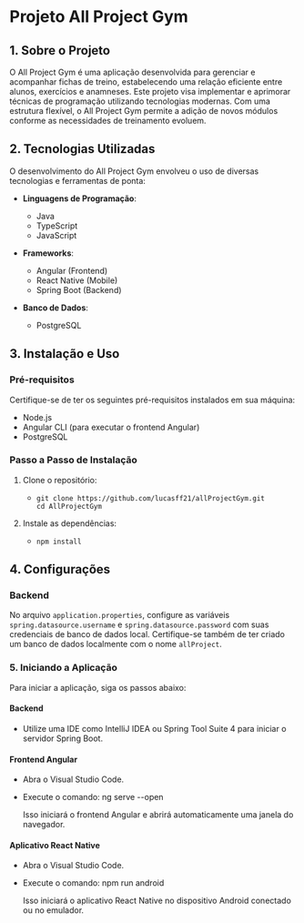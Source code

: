 # Projeto All Project Gym

## 1. Sobre o Projeto

O All Project Gym é uma aplicação desenvolvida para gerenciar e acompanhar fichas de treino, estabelecendo uma relação eficiente entre alunos, exercícios e anamneses. Este projeto visa implementar e aprimorar técnicas de programação utilizando tecnologias modernas. Com uma estrutura flexível, o All Project Gym permite a adição de novos módulos conforme as necessidades de treinamento evoluem.

## 2. Tecnologias Utilizadas

O desenvolvimento do All Project Gym envolveu o uso de diversas tecnologias e ferramentas de ponta:

- **Linguagens de Programação**:
  - Java
  - TypeScript
  - JavaScript

- **Frameworks**:
  - Angular (Frontend)
  - React Native (Mobile)
  - Spring Boot (Backend)

- **Banco de Dados**:
  - PostgreSQL

## 3. Instalação e Uso

### Pré-requisitos

Certifique-se de ter os seguintes pré-requisitos instalados em sua máquina:

- Node.js
- Angular CLI (para executar o frontend Angular)
- PostgreSQL

### Passo a Passo de Instalação

1. Clone o repositório:
   - ```
     git clone https://github.com/lucasff21/allProjectGym.git
     cd AllProjectGym
     ```

2. Instale as dependências:
   - ```
     npm install
     ```

## 4. Configurações

### Backend

No arquivo `application.properties`, configure as variáveis `spring.datasource.username` e `spring.datasource.password` com suas credenciais de banco de dados local. Certifique-se também de ter criado um banco de dados localmente com o nome `allProject`.

### 5. Iniciando a Aplicação

Para iniciar a aplicação, siga os passos abaixo:

#### Backend

- Utilize uma IDE como IntelliJ IDEA ou Spring Tool Suite 4 para iniciar o servidor Spring Boot.

#### Frontend Angular

- Abra o Visual Studio Code.
- Execute o comando:
  ng serve --open
  
  Isso iniciará o frontend Angular e abrirá automaticamente uma janela do navegador.

#### Aplicativo React Native

- Abra o Visual Studio Code.
- Execute o comando:
  npm run android

  Isso iniciará o aplicativo React Native no dispositivo Android conectado ou no emulador.


